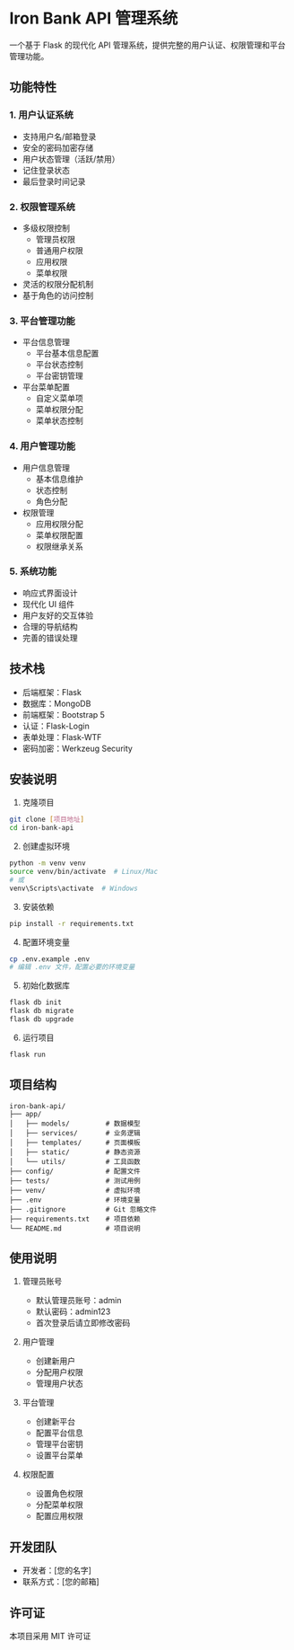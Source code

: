 # Iron Bank API 管理系统

一个基于 Flask 的现代化 API 管理系统，提供完整的用户认证、权限管理和平台管理功能。

## 功能特性

### 1. 用户认证系统
- 支持用户名/邮箱登录
- 安全的密码加密存储
- 用户状态管理（活跃/禁用）
- 记住登录状态
- 最后登录时间记录

### 2. 权限管理系统
- 多级权限控制
  - 管理员权限
  - 普通用户权限
  - 应用权限
  - 菜单权限
- 灵活的权限分配机制
- 基于角色的访问控制

### 3. 平台管理功能
- 平台信息管理
  - 平台基本信息配置
  - 平台状态控制
  - 平台密钥管理
- 平台菜单配置
  - 自定义菜单项
  - 菜单权限分配
  - 菜单状态控制

### 4. 用户管理功能
- 用户信息管理
  - 基本信息维护
  - 状态控制
  - 角色分配
- 权限管理
  - 应用权限分配
  - 菜单权限配置
  - 权限继承关系

### 5. 系统功能
- 响应式界面设计
- 现代化 UI 组件
- 用户友好的交互体验
- 合理的导航结构
- 完善的错误处理

## 技术栈

- 后端框架：Flask
- 数据库：MongoDB
- 前端框架：Bootstrap 5
- 认证：Flask-Login
- 表单处理：Flask-WTF
- 密码加密：Werkzeug Security

## 安装说明

1. 克隆项目
```bash
git clone [项目地址]
cd iron-bank-api
```

2. 创建虚拟环境
```bash
python -m venv venv
source venv/bin/activate  # Linux/Mac
# 或
venv\Scripts\activate  # Windows
```

3. 安装依赖
```bash
pip install -r requirements.txt
```

4. 配置环境变量
```bash
cp .env.example .env
# 编辑 .env 文件，配置必要的环境变量
```

5. 初始化数据库
```bash
flask db init
flask db migrate
flask db upgrade
```

6. 运行项目
```bash
flask run
```

## 项目结构

```
iron-bank-api/
├── app/
│   ├── models/         # 数据模型
│   ├── services/       # 业务逻辑
│   ├── templates/      # 页面模板
│   ├── static/         # 静态资源
│   └── utils/          # 工具函数
├── config/             # 配置文件
├── tests/              # 测试用例
├── venv/               # 虚拟环境
├── .env                # 环境变量
├── .gitignore          # Git 忽略文件
├── requirements.txt    # 项目依赖
└── README.md           # 项目说明
```

## 使用说明

1. 管理员账号
   - 默认管理员账号：admin
   - 默认密码：admin123
   - 首次登录后请立即修改密码

2. 用户管理
   - 创建新用户
   - 分配用户权限
   - 管理用户状态

3. 平台管理
   - 创建新平台
   - 配置平台信息
   - 管理平台密钥
   - 设置平台菜单

4. 权限配置
   - 设置角色权限
   - 分配菜单权限
   - 配置应用权限

## 开发团队

- 开发者：[您的名字]
- 联系方式：[您的邮箱]

## 许可证

本项目采用 MIT 许可证 